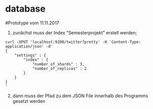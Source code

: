 # database


#Prototype vom 11.11.2017
1. zunächst muss der Index "Semesterprojekt" erstell werden;
```
curl -XPUT 'localhost:9200/twitter?pretty' -H 'Content-Type: application/json' -d'
{
    "settings" : {
        "index" : {
            "number_of_shards" : 3, 
            "number_of_replicas" : 2 
        }
    }
}
'
```

2. dann muss der Pfad zu dem JSON File innerhalb des Programms gesetzt werden

